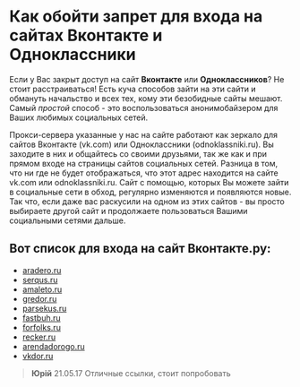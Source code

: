 # Как обойти запрет для входа на сайтах Вконтакте и Одноклассники

Если у Вас закрыт доступ на сайт **Вконтакте** или **Одноклассников**? Не стоит расстраиваться! Есть куча способов зайти на эти сайти и обмануть начальство и всех тех, кому эти безобидные сайты мешают. Самый *простой* способ - это воспользоваться анонимобайзером для Ваших любимых социальных сетей. 

Прокси-сервера указанные у нас на сайте работают как зеркало для сайтов Вконтакте (vk.com) или Одноклассники (odnoklassniki.ru). Вы заходите в них и общайтесь со своими друзьями, так же как и при прямом входе на страницы сайтов социальных сетей. Разница в том, что ни где не будет отображаться, что этот адрес находится на сайте vk.com или odnoklassniki.ru. 
Сайт с помощью, которых Вы можете зайти в социальные сети в обход, регулярно изменяются и появляются новые. Так что, если даже вас раскусили на одном из этих сайтов - вы просто выбираете другой сайт и продолжаете пользоваться Вашими социальными сетями дальше. 

## Вот список для входа на сайт Вконтакте.ру:

- [aradero.ru](http://aradero.ru/1) 
- [serqus.ru](http://serqus.ru/2) 
- [amaleto.ru](http://amaleto.ru/1) 
- [gredor.ru](http://gredor.ru/2) 
- [parsekus.ru](http://parsekus.ru/1) 
- [fastbuh.ru](http://fastbuh.ru/2) 
- [forfolks.ru](http://forfolks.ru/1) 
- [recker.ru](http://recker.ru/3) 
- [arendadorogo.ru](http://arendadorogo.ru/2) 
- [vkdor.ru](http://vkdor.ru/2) 

> **Юрій** 21.05.17
	Отличные ссылки, стоит попробовать